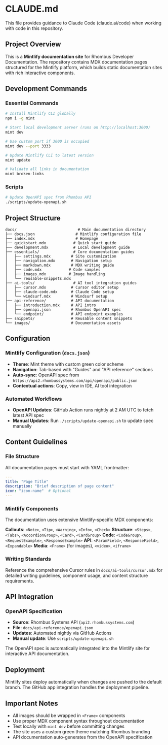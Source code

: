 # CLAUDE.md

This file provides guidance to Claude Code (claude.ai/code) when working with code in this repository.

## Project Overview

This is a **Mintlify documentation site** for Rhombus Developer Documentation. The repository contains MDX documentation pages structured for the Mintlify platform, which builds static documentation sites with rich interactive components.

## Development Commands

### Essential Commands
```bash
# Install Mintlify CLI globally
npm i -g mint

# Start local development server (runs on http://localhost:3000)
mint dev

# Use custom port if 3000 is occupied
mint dev --port 3333

# Update Mintlify CLI to latest version
mint update

# Validate all links in documentation
mint broken-links
```

### Scripts
```bash
# Update OpenAPI spec from Rhombus API
./scripts/update-openapi.sh
```

## Project Structure

```
docs/                           # Main documentation directory
├── docs.json                  # Mintlify configuration file
├── index.mdx                  # Homepage
├── quickstart.mdx            # Quick start guide
├── development.mdx           # Local development guide
├── essentials/               # Core documentation guides
│   ├── settings.mdx         # Site customization
│   ├── navigation.mdx       # Navigation setup
│   ├── markdown.mdx         # MDX writing guide
│   ├── code.mdx            # Code samples
│   ├── images.mdx          # Image handling
│   └── reusable-snippets.mdx
├── ai-tools/                 # AI tool integration guides
│   ├── cursor.mdx           # Cursor editor setup
│   ├── claude-code.mdx      # Claude Code setup
│   └── windsurf.mdx         # Windsurf setup
├── api-reference/           # API documentation
│   ├── introduction.mdx     # API intro
│   ├── openapi.json         # Rhombus OpenAPI spec
│   └── endpoint/            # API endpoint examples
├── snippets/                # Reusable content snippets
└── images/                  # Documentation assets
```

## Configuration

### Mintlify Configuration (`docs.json`)
- **Theme**: Mint theme with custom green color scheme
- **Navigation**: Tab-based with "Guides" and "API reference" sections
- **Auto-sync**: OpenAPI spec from `https://api2.rhombussystems.com/api/openapi/public.json`
- **Contextual actions**: Copy, view in IDE, AI tool integration

### Automated Workflows
- **OpenAPI Updates**: GitHub Action runs nightly at 2 AM UTC to fetch latest API spec
- **Manual Updates**: Run `./scripts/update-openapi.sh` to update spec manually

## Content Guidelines

### File Structure
All documentation pages must start with YAML frontmatter:
```yaml
---
title: "Page Title"
description: "Brief description of page content"
icon: "icon-name"  # Optional
---
```

### Mintlify Components
The documentation uses extensive Mintlify-specific MDX components:

**Callouts**: `<Note>`, `<Tip>`, `<Warning>`, `<Info>`, `<Check>`
**Structure**: `<Steps>`, `<Tabs>`, `<AccordionGroup>`, `<Card>`, `<CardGroup>`
**Code**: `<CodeGroup>`, `<RequestExample>`, `<ResponseExample>`
**API**: `<ParamField>`, `<ResponseField>`, `<Expandable>`
**Media**: `<Frame>` (for images), `<video>`, `<iframe>`

### Writing Standards
Reference the comprehensive Cursor rules in `docs/ai-tools/cursor.mdx` for detailed writing guidelines, component usage, and content structure requirements.

## API Integration

### OpenAPI Specification
- **Source**: Rhombus Systems API (`api2.rhombussystems.com`)
- **File**: `docs/api-reference/openapi.json`
- **Updates**: Automated nightly via GitHub Actions
- **Manual update**: Use `scripts/update-openapi.sh`

The OpenAPI spec is automatically integrated into the Mintlify site for interactive API documentation.

## Deployment

Mintlify sites deploy automatically when changes are pushed to the default branch. The GitHub app integration handles the deployment pipeline.

## Important Notes

- All images should be wrapped in `<Frame>` components
- Use proper MDX component syntax throughout documentation
- Test locally with `mint dev` before committing changes
- The site uses a custom green theme matching Rhombus branding
- API documentation auto-generates from the OpenAPI specification